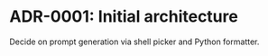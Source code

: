 # ADR-0001: Initial architecture

Decide on prompt generation via shell picker and Python formatter.
